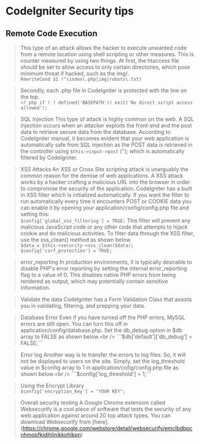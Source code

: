 # CodeIgniter Security tips

## Remote Code Execution
> This type of an attack allows the hacker to execute unwanted code from a remote location using shell scripting or other measures. This is counter measured by using two things. At first, the htaccess file should be set to allow access to only certain directories, which pose minimum threat if hacked, such as the img/.<br />
```RewriteCond $1 !^(index\.php|img|robots\.txt)```

> Secondly, each .php file in CodeIgniter is protected with the line on the top.<br />
```<? php if ( ! defined('BASEPATH')) exit('No direct script access allowed');```

>SQL Injection
This type of attack is highly common on the web. A SQL injection occurs when an attacker exploits the front-end and the post data to retrieve secure data from the database. According to CodeIgniter manual, it becomes evident that your web application is automatically safe from SQL injection as the POST data is retrieved in the controller using ```$this->input->post``` (‘’); which is automatically filtered by CodeIgniter.

>XSS Attacks
An XSS or Cross Site scripting attack is unarguably the common reason for the demise of web applications. A XSS attack works by a hacker crafting a malicious URL into the browser in order to compromise the security of the application. CodeIgniter has a built in XSS filter which is initialized automatically.
If you want the filter to run automatically every time it encounters POST or COOKIE data you can enable it by opening your application/config/config.php file and setting this:<br />
```$config['global_xss_filtering'] = TRUE;```
This filter will prevent any malicious JavaScript code or any other code that attempts to hijack cookie and do malicious activities. To filter data through the XSS filter, use the xss_clean() method as shown below.<br />
```$data = $this->security->xss_clean($data);```
```$config['csrf_protection'] = TRUE;```

>error_reporting
In production environments, it is typically desirable to disable PHP's error reporting by setting the internal error_reporting flag to a value of 0. This disables native PHP errors from being rendered as output, which may potentially contain sensitive information.

>Validate the data
CodeIgniter has a Form Validation Class that assists you in validating, filtering, and prepping your data.

>Database Error
Even if you have turned off the PHP errors, MySQL errors are still open. You can turn this off in application/config/database.php. Set the db_debug option in $db array to FALSE as shown below.<br />
```$db['default']['db_debug'] = FALSE;```

>Error log
Another way is to transfer the errors to log files. So, it will not be displayed to users on the site. Simply, set the log_threshold value in $config array to 1 in application/cofig/config.php file as shown below.<br />
```$config['log_threshold'] = 1;```

>Using the Encrypt Library<br />
```$config['encryption_key'] = "YOUR KEY";```

>Overall security testing
A Google Chrome extension called Websecurify is a cool piece of software that tests the security of any web application against around 20 top attack types. You can download Websecurify from [here].(https://chrome.google.com/webstore/detail/websecurify/emclbdbpcnhmopfkidjhlinikkohlkpn)

